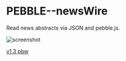 # PEBBLE--newsWire

Read news abstracts via JSON and pebble.js.

![screenshot](https://usercontent.irccloud-cdn.com/file/FxraFRaJ/screenshot-cloudpebble.net%202016-01-03%2006-24-58.png)

[v1.3 pbw](https://usercontent.irccloud-cdn.com/file/TP1uTxWM/newsWire.pbw)
